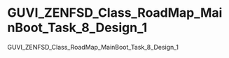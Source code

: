 # GUVI_ZENFSD_Class_RoadMap_MainBoot_Task_8_Design_1
GUVI_ZENFSD_Class_RoadMap_MainBoot_Task_8_Design_1

